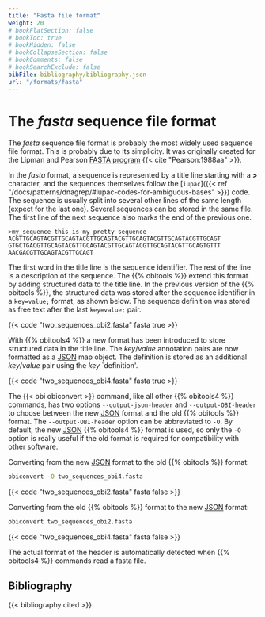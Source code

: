 ```yaml
---
title: "Fasta file format"
weight: 20
# bookFlatSection: false
# bookToc: true
# bookHidden: false
# bookCollapseSection: false
# bookComments: false
# bookSearchExclude: false
bibFile: bibliography/bibliography.json 
url: "/formats/fasta"
---
```


# The *fasta* sequence file format

The *fasta* sequence file format is probably the most widely used sequence file format. This is probably due to its simplicity. It was originally created for the Lipman and Pearson [FASTA program](https://en.wikipedia.org/wiki/FASTA) {{< cite "Pearson:1988aa" >}}.

In the *fasta* format, a sequence is represented by a title line starting with a **>** character, and the sequences themselves follow the [`iupac`]({{< ref "/docs/patterns/dnagrep/#iupac-codes-for-ambiguous-bases" >}}) code. The sequence is usually split into several other lines of the same length (expect for the last one). Several sequences can be stored in the same file. The first line of the next sequence also marks the end of the previous one.

```
>my_sequence this is my pretty sequence
ACGTTGCAGTACGTTGCAGTACGTTGCAGTACGTTGCAGTACGTTGCAGTACGTTGCAGT
GTGCTGACGTTGCAGTACGTTGCAGTACGTTGCAGTACGTTGCAGTACGTTGCAGTGTTT
AACGACGTTGCAGTACGTTGCAGT
```

The first word in the title line is the sequence identifier. The rest of the line is a description of the sequence. The {{% obitools %}} extend this format by adding structured data to the title line. In the previous version of the {{% obitools %}}, the structured data was stored after the sequence identifier in a `key=value;` format, as shown below. The sequence definition was stored as free text after the last `key=value;` pair.

{{< code "two_sequences_obi2.fasta" fasta true >}}

With {{% obitools4 %}} a new format has been introduced to store structured data in the title line. The *key*/*value* annotation pairs are now formatted as a [JSON](https://en.wikipedia.org/wiki/JSON) map object. The definition is stored as an additional *key*/*value* pair using the *key* `definition'.

{{< code "two_sequences_obi4.fasta" fasta true >}}

The {{< obi obiconvert >}} command, like all other {{% obitools4 %}} commands, has two options `--output-json-header` and `--output-OBI-header` to choose between the new [JSON](https://en.wikipedia.org/wiki/JSON) format and the old {{% obitools %}} format. The `--output-OBI-header` option can be abbreviated to `-O`. By default, the new [JSON](https://en.wikipedia.org/wiki/JSON) {{% obitools4 %}} format is used, so only the `-O` option is really useful if the old format is required for compatibility with other software.

Converting from the new [JSON](https://en.wikipedia.org/wiki/JSON) format to the old {{% obitools %}} format:

```bash
obiconvert -O two_sequences_obi4.fasta
```
{{< code "two_sequences_obi2.fasta" fasta false >}}

Converting from the old {{% obitools %}} format to the new [JSON](https://en.wikipedia.org/wiki/JSON) format:

```bash
obiconvert two_sequences_obi2.fasta
```
{{< code "two_sequences_obi4.fasta" fasta false >}}

The actual format of the header is automatically detected when {{% obitools4 %}} commands read a fasta file.

## Bibliography

 {{< bibliography cited >}}